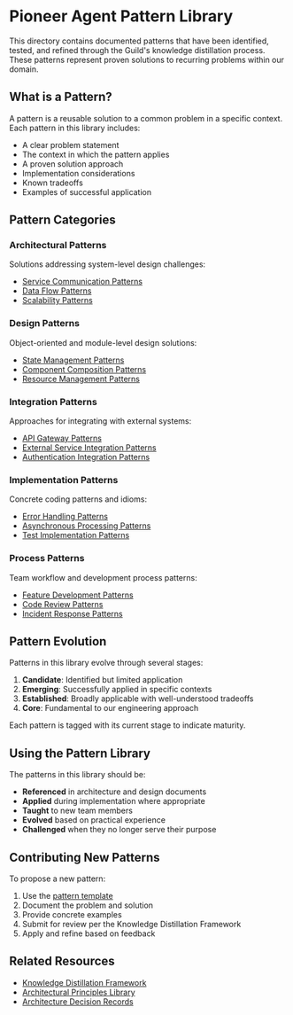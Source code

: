 # Pioneer Agent Pattern Library

This directory contains documented patterns that have been identified, tested, and refined through the Guild's knowledge distillation process. These patterns represent proven solutions to recurring problems within our domain.

## What is a Pattern?

A pattern is a reusable solution to a common problem in a specific context. Each pattern in this library includes:

- A clear problem statement
- The context in which the pattern applies
- A proven solution approach
- Implementation considerations
- Known tradeoffs
- Examples of successful application

## Pattern Categories

### Architectural Patterns
Solutions addressing system-level design challenges:
- [Service Communication Patterns](./architectural/service-communication-patterns.md)
- [Data Flow Patterns](./architectural/data-flow-patterns.md)
- [Scalability Patterns](./architectural/scalability-patterns.md)

### Design Patterns
Object-oriented and module-level design solutions:
- [State Management Patterns](./design/state-management-patterns.md)
- [Component Composition Patterns](./design/component-composition-patterns.md)
- [Resource Management Patterns](./design/resource-management-patterns.md)

### Integration Patterns
Approaches for integrating with external systems:
- [API Gateway Patterns](./integration/api-gateway-patterns.md)
- [External Service Integration Patterns](./integration/external-service-patterns.md)
- [Authentication Integration Patterns](./integration/authentication-patterns.md)

### Implementation Patterns
Concrete coding patterns and idioms:
- [Error Handling Patterns](./implementation/error-handling-patterns.md)
- [Asynchronous Processing Patterns](./implementation/async-processing-patterns.md)
- [Test Implementation Patterns](./implementation/testing-patterns.md)

### Process Patterns
Team workflow and development process patterns:
- [Feature Development Patterns](./process/feature-development-patterns.md)
- [Code Review Patterns](./process/code-review-patterns.md)
- [Incident Response Patterns](./process/incident-response-patterns.md)

## Pattern Evolution

Patterns in this library evolve through several stages:

1. **Candidate**: Identified but limited application
2. **Emerging**: Successfully applied in specific contexts
3. **Established**: Broadly applicable with well-understood tradeoffs
4. **Core**: Fundamental to our engineering approach

Each pattern is tagged with its current stage to indicate maturity.

## Using the Pattern Library

The patterns in this library should be:

- **Referenced** in architecture and design documents
- **Applied** during implementation where appropriate
- **Taught** to new team members
- **Evolved** based on practical experience
- **Challenged** when they no longer serve their purpose

## Contributing New Patterns

To propose a new pattern:

1. Use the [pattern template](./pattern-template.md)
2. Document the problem and solution
3. Provide concrete examples
4. Submit for review per the Knowledge Distillation Framework
5. Apply and refine based on feedback

## Related Resources

- [Knowledge Distillation Framework](../knowledge-distillation-framework.md)
- [Architectural Principles Library](../architectural-principles-library.md)
- [Architecture Decision Records](../adr/) 